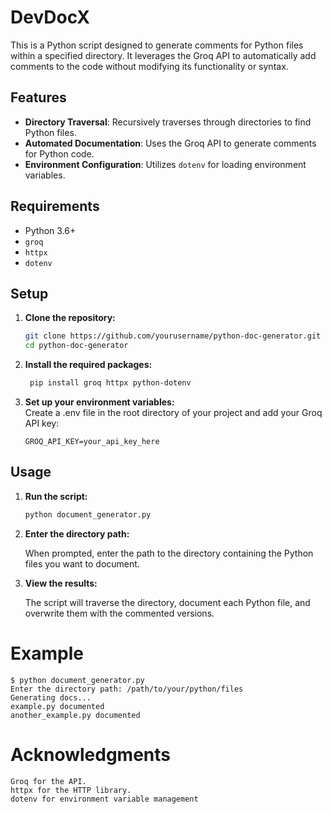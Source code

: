 # DevDocX 

This is a Python script designed to generate comments for Python files within a specified directory. It leverages the Groq API to automatically add comments to the code without modifying its functionality or syntax.

## Features

- **Directory Traversal**: Recursively traverses through directories to find Python files.
- **Automated Documentation**: Uses the Groq API to generate comments for Python code.
- **Environment Configuration**: Utilizes `dotenv` for loading environment variables.

## Requirements

- Python 3.6+
- `groq`
- `httpx`
- `dotenv`

## Setup

1. **Clone the repository:**

   ```bash
   git clone https://github.com/yourusername/python-doc-generator.git
   cd python-doc-generator
2. **Install the required packages:**

   ```bash
    pip install groq httpx python-dotenv
3. **Set up your environment variables:**\
    Create a .env file in the root directory of your project and add your Groq API key:

    ```plaintext
    GROQ_API_KEY=your_api_key_here
## Usage

1. **Run the script:**

    ```bash
    python document_generator.py

2. **Enter the directory path:**

    When prompted, enter the path to the directory containing the Python files you want to document.

3. **View the results:**

    The script will traverse the directory, document each Python file, and overwrite them with the commented versions.

# Example
    $ python document_generator.py
    Enter the directory path: /path/to/your/python/files
    Generating docs...
    example.py documented
    another_example.py documented

# Acknowledgments
    Groq for the API.
    httpx for the HTTP library.
    dotenv for environment variable management